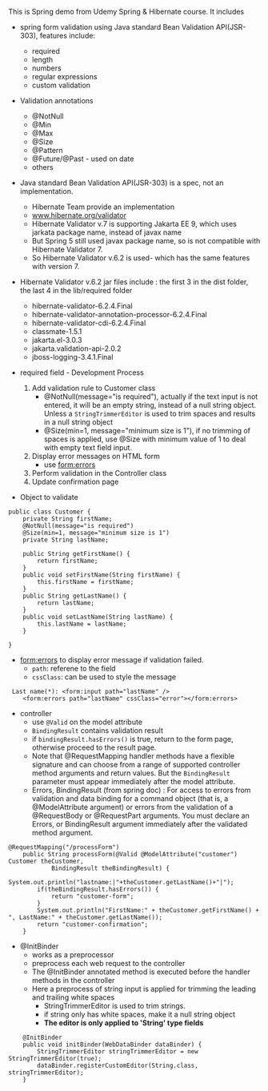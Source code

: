 This is Spring demo from Udemy Spring & Hibernate course. It includes 
- spring form validation using Java standard Bean Validation API(JSR-303), features include:
	- required
	- length
	- numbers
	- regular expressions
	- custom validation
- Validation annotations
	- @NotNull
	- @Min
	- @Max
	- @Size
	- @Pattern
	- @Future/@Past - used on date
	- others
- Java standard Bean Validation API(JSR-303) is a spec, not an implementation.
	- Hibernate Team provide an implementation
	- www.hibernate.org/validator
	- Hibernate Validator v.7 is supporting Jakarta EE 9, which uses jarkata package name, instead of javax name
	- But Spring 5 still used javax package name, so is not compatible with Hibernate Validator 7. 
	- So Hibernate Validator v.6.2 is used- which has the same features with version 7.
-  Hibernate Validator v.6.2 jar files include : the first 3 in the dist folder, the last 4 in the lib/required folder
	- hibernate-validator-6.2.4.Final
	- hibernate-validator-annotation-processor-6.2.4.Final
	- hibernate-validator-cdi-6.2.4.Final
	- classmate-1.5.1
	- jakarta.el-3.0.3
	- jakarta.validation-api-2.0.2
	- jboss-logging-3.4.1.Final
- required field - Development Process
	1. Add validation rule to Customer class
		- @NotNull(message="is required"), actually if the text input is not entered, it will be an empty string, instead of a null string object. Unless a `StringTrimmerEditor` is used to trim spaces and results in a null string object
		- @Size(min=1, message="minimum size is 1"), if no trimming of spaces is applied, use @Size with minimum value of 1 to deal with empty text field input. 
	2. Display error messages on HTML form 
		- use <form:errors> 
	3. Perform validation in the Controller class
	4. Update confirmation page

- Object to validate
```
public class Customer {
	private String firstName;
	@NotNull(message="is required")
	@Size(min=1, message="minimum size is 1")
	private String lastName;
	
	public String getFirstName() {
		return firstName;
	}
	public void setFirstName(String firstName) {
		this.firstName = firstName;
	}
	public String getLastName() {
		return lastName;
	}
	public void setLastName(String lastName) {
		this.lastName = lastName;
	}
	
}
```
- <form:errors> to display error message if validation failed. 
	- `path`: referene to the field
	- `cssClass`: can be used to style the message

```
 Last name(*): <form:input path="lastName" />
	<form:errors path="lastName" cssClass="error"></form:errors> 
```

- controller
	- use `@Valid` on the model attribute
	- `BindingResult` contains validation result
	- if `bindingResult.hasErrors()` is true, return to the form page, otherwise proceed to the result page.
	- Note that @RequestMapping handler methods have a flexible signature and can choose from a range of supported controller method arguments and return values. But the `BindingResult` parameter must appear immediately after the model attribute. 
	- Errors, BindingResult (from spring doc) : For access to errors from validation and data binding for a command object (that is, a @ModelAttribute argument) or errors from the validation of a @RequestBody or @RequestPart arguments. You must declare an Errors, or BindingResult argument immediately after the validated method argument.

```
@RequestMapping("/processForm")
	public String processForm(@Valid @ModelAttribute("customer") Customer theCustomer,
			BindingResult theBindingResult) {
		System.out.println("lastname:|"+theCustomer.getLastName()+"|");
		if(theBindingResult.hasErrors()) {
			return "customer-form";
		}
		System.out.println("FirstName:" + theCustomer.getFirstName() + ", LastName:" + theCustomer.getLastName());
		return "customer-confirmation";
	}
```

- @InitBinder
	- works as a preprocessor
	- preprocess each web request to the controller
	- The @InitBinder annotated method is executed before the handler methods in the controller
	- Here a preprocess of string input is applied for trimming the leading and trailing white spaces
		- StringTrimmerEditor is used to trim strings.
		- if string only has white spaces, make it a null string object
		- **The editor is only applied to 'String' type fields**

```
	@InitBinder
	public void initBinder(WebDataBinder dataBinder) {
		StringTrimmerEditor stringTrimmerEditor = new StringTrimmerEditor(true);
		dataBinder.registerCustomEditor(String.class, stringTrimmerEditor);
	}
```